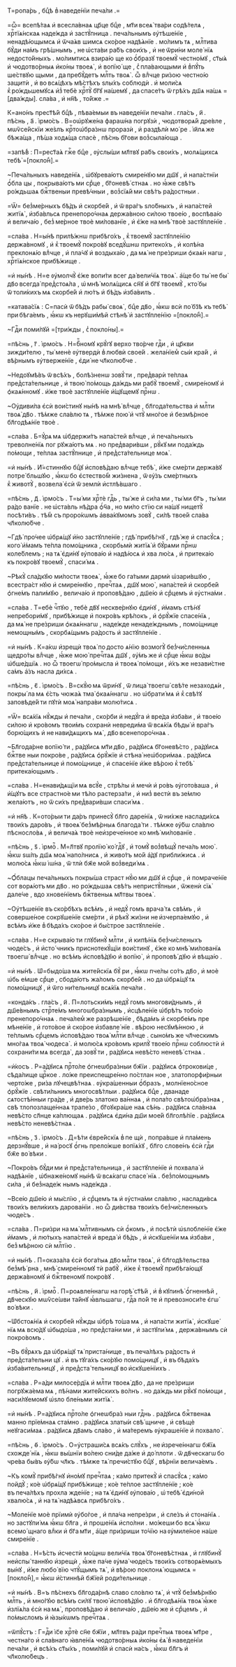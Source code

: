 Т=ропа́рь , бцⷣѣ в̾ наведе́нїи печа́ли .=

=ѽ= всепѣ́таѧ и҆ всесла́внаѧ цр҃це бцⷣе , мт҃и всеѧ̀ тва́ри содѣ́телѧ , хрⷭ҇тїѧ́нскаѧ наде́жда и҆ застꙋ́пница . печа́льнымъ ᲂу҆тѣше́нїе , ненадѣ́ющымсѧ и҆ ѿча́ѧв шимсѧ ско́рое надѣ́ѧнїе . мо́лимъ тѧ , млⷭ҇тива бꙋ́ди на́мъ грѣ́шнымъ , не ѡ҆ста́ви ра́бъ свои́хъ , и҆ не ѿри́ни моле́ нїѧ недосто́йныхъ . мо́лимтисѧ взира́ю ще ко ѻ҆́бразꙋ твоемꙋ̀ честно́мꙋ , ст҃ы́ѧ и҆ чюдотво́рныѧ и҆ко́ны твоеѧ̀ , и҆ вопїю́ ще , с̾ пла́вающыми и҆ в̾пꙋ́ть ше́ствꙋю щыми , да пребꙋ́детъ млⷭ҇ть твоѧ̀ . ѽ влⷣчце ри́зою честно́ю защитѝ , и҆ во всѧ́цѣхъ мѣ́стѣхъ ѕлы́хъ соблюдѝ . и҆ моли́сѧ к̾ ро́ждьшемꙋсѧ и҆з̾ тебѐ хрⷭ҇тꙋ̀ бг҃ꙋ на́шемꙋ , да спасе́тъ ѿ грѣ́хъ дш҃ѧ на́шѧ =[два́жды]. сла́ва , и҆ нн҃ѣ , то́йже .=

К=ано́нъ прест҃ѣ́й бцⷣѣ , пѣва́емыи въ наведе́нїи печа́ли . гла́съ , и҃ . пѣ́снь , а҃ . і҆рмо́съ . В=оѡ҆рꙋже́на фараѡ́на погрꙋзѝ , чюдотворѧ́й дре́вле , мѡѷсе́йскїи же́ѕлъ крⷭ҇тоѡ҆бра́знѡ проразѝ , и҆ раздѣлѝ мо́ ре . і҆и҃лѧ же бѣжа́ща , пѣ́ша ходѧ́ща спасѐ , пѣ́снь бг҃ови воз̾сыла́юща .

=запѣ́в̾ : П=рест҃а́ѧ гжⷭ҇е бцⷣе , ᲂу҆слы́ши мл҃твꙋ ра́бъ свои́хъ , молѧ́щихсѧ тебѣ̀ =[покло́н̾].=

~Печа́льныхъ наведе́нїѧ , ѡ҆бꙋрева́ютъ смире́нꙋю ми дш҃ꙋ , и҆ напа́стнїи ѻ҆́бла цы , покрыва́ютъ ми срⷣце , бг҃оневѣ́ стнаѧ . но ꙗ҆́же свѣ́тъ ро́ждьшаѧ бжⷭ҇твеныи превѣ́чныи , воз̾сїѧ́й ми свѣ́тъ ра́достныи .

=Ѿ= без̾ме́рныхъ бѣ́дъ и҆ скорбе́й , и҆ ѿ вра́гъ ѕло́бныхъ , и҆ напа́стей житїѧ̀ , и҆зба́вльсѧ пренепоро́чнаѧ держа́вною си́лою твое́ю , воспѣва́ю и҆ велича́ю , без̾ ме́рное твоѐ ми́лованїе , и҆ є҆́же на мнѣ̀ твоѐ застꙋпле́нїе .

=сла́ва . Н=ы́нѣ прилѣ́жнѡ прибѣго́хъ , к̾ твоемꙋ̀ застꙋпле́нїю держа́вномꙋ , и҆ к̾ твоемꙋ̀ покро́вꙋ вседꙋ́шнѡ притеко́хъ , и҆ колѣ́на преклонѧ́ю влⷣчце , и҆ пла́чꙋ и҆ воздыха́ю , да мѧ̀ не пре́зриши ѻ҆каѧ́н нагѡ , хрⷭ҇тїѧ́нское прибѣ́жище .

=и҆ ны́нѣ . Н=е ᲂу҆молчꙋ̀ є҆́же вопи́ти всег да̀ вели́чїѧ твоѧ̀ . а҆́ще бо ты̀ не бы̀ дв҃о всегда̀ пред̾стоѧ́ла , ѡ҆ мнѣ̀ молѧ́щисѧ сн҃ꙋ и҆ бг҃ꙋ твоемꙋ̀ , кто́ бы ѿ толи́кихъ мѧ скорбе́й и҆ лю́тъ и҆ бѣ́дъ и҆зба́вилъ .

=катава́сїѧ : С=пасѝ ѿ бѣ́дъ рабы̀ своѧ̀ , бцⷣе дв҃о , ꙗ҆́кѡ всѝ по́ бз҃ѣ къ тебѣ̀ при бѣга́емъ , ꙗ҆́кѡ къ нерꙋши́мѣй стѣнѣ̀ и҆ застꙋпле́нїю =[покло́н̾].=

~Гдⷭ҇и поми́лꙋй =[три́жды , с̾ покло́ны].=

=пѣ́снь , г҃ . і҆рмо́съ . Н=бⷭ҇номꙋ крꙋ́гꙋ верхо тво́рче гдⷭ҇и , и҆ цр҃кви зижди́телю , ты̀ менѐ ᲂу҆твердѝ в̾ любвѝ свое́й . жела́нїем̾ сы́и кра́й , и҆ вѣ́рнымъ ᲂу҆тверже́нїе , є҆ди́ не чл҃колю́бче .

~Недоꙋмѣ́въ ѿ всѣ́хъ , болѣ́зненѡ зовꙋ́ ти , пред̾варѝ те́плаѧ пред̾ста́тельнице , и҆ твою̀ по́мощь да́ждь ми рабꙋ̀ твоемꙋ̀ , смире́номꙋ и҆ ѻ҆каѧ́нномꙋ . и҆́же твоѐ застꙋпле́нїе и҆́щꙋщемꙋ прⷭ҇нѡ .

~Оу҆диви́ла є҆сѝ вои́стинꙋ ны́нѣ на мнѣ̀ влⷣчце , бл҃года́тельства и҆ млⷭ҇ти твоѧ̀ дв҃о . тѣ́мже сла́влю тѧ , тѣ́мже пою̀ и҆ чтꙋ̀ мно́гое и҆ безмѣ́рное бл҃годѣѧ́нїе твоѐ .

=сла́ва . Б=ꙋ́рѧ мѧ ѡ҆бдержи́тъ напа́стей влⷣчце , и҆ печа́льныхъ треволне́нїѧ пог рꙋжа́ютъ мѧ . но пред̾вари́вши , рꙋ́кꙋ ми пода́ждь по́мощи , те́плаѧ застꙋ́пнице , и҆ пред̾ста́тельнице моѧ̀ .

=и҆ ны́нѣ . И҆́=стиннꙋю бцⷣꙋ и҆сповѣ́даю влⷣчце тебѣ̀ , и҆́же сме́рти держа́вꙋ потре́ бльшꙋю , ꙗ҆́кѡ бо є҆стество́м̾ жи́знена , ѿ ᲂу҆́зъ сме́ртныхъ к̾ животꙋ̀ , возвела̀ є҆сѝ ѿ землѝ и҆стлѣ́вшаго .

=пѣ́снь , д҃ . і҆рмо́съ . Т=ы́ ми хрⷭ҇тѐ гдⷭ҇ь , ты́ же и҆ си́ла ми , ты́ ми бг҃ъ , ты́ ми ра́до ванїе . не ѡ҆ста́вль нѣ́дра ѻ҆́ч҃а , но ми́ло стїю си на́шꙋ нищетꙋ̀ посѣти́въ . тѣ́м̾ съ проро́кѡмъ а҆вва́кꙋмомъ зовꙋ̀ , си́лѣ твое́й сла́ва чл҃колю́бче .

~Гдѣ̀ про́чее ѡ҆брѧ́щꙋ и҆́но застꙋпле́нїе ; гдѣ̀ прибѣ́гнꙋ , гдѣ́ же и҆ спасꙋ́сѧ ; кого̀ и҆́мамъ те́пла помо́щника , скорбьмѝ житїѧ̀ и҆ бꙋ́рѧми прⷭ҇нѡ коле́блемъ ; на тѧ̀ є҆ди́нꙋ ᲂу҆пова́ю и҆ надѣ́юсѧ и҆ хва лю́сѧ , и҆ притека́ю къ покро́вꙋ твоемꙋ̀ , спаси́ мѧ .

~Рѣкꙋ̀ сла́дкꙋю ми́лости твоеѧ̀ , ꙗ҆́же бо га́тыми дармѝ ѡ҆зари́вшꙋю , всестра́ст нꙋю и҆ смире́ннꙋю , пречⷭ҇таѧ , дш҃ꙋ мою̀ , напа́стей и҆ скорбе́й ѻ҆гне́мъ пали́мꙋю , велича́ю и҆ проповѣ́даю , дш҃е́ю и҆ срⷣцемъ и҆ ᲂу҆стна́ми .

=сла́ва . Т=ебѐ чⷭ҇тꙋю , тебѐ дв҃ꙋ нескве́рнꙋю є҆ди́нꙋ , и҆́мамъ стѣ́нꙋ непребори́мꙋ , прибѣ́жище и҆ покро́въ крѣ́покъ , и҆ ѻ҆рꙋ́жїе спасе́нїѧ , да мѧ̀ не пре́зриши ѻ҆каѧ́ннагѡ , наде́жде ненаде́жднымъ , помо́щнице немощны́мъ , скорбѧ́щымъ ра́дость и҆ застꙋпле́нїе .

=и҆ ны́нѣ . К=а́кѡ и҆зрещѝ твоѧ̀ по досто ѧ́нїю возмогꙋ̀ без̾чи́сленныѧ щедро́ты влⷣчце , ꙗ҆́же мою̀ пречⷭ҇таѧ дш҃ꙋ , ᲂу҆́мъ же и҆ срⷣце ꙗ҆́кѡ во́ды ѡ҆бше́дшїѧ . но ѽ твоегѡ̀ про́мысла и҆ твоеѧ̀ по́мощи , и҆́хъ же незави́стне са́мъ а҆́зъ насла ди́хсѧ .

=пѣ́снь , є҃ . і҆рмо́съ . В=скꙋ́ю мѧ ѿри́нꙋ , ѿ лица̀ твоегѡ̀ свѣ́те незаходѧ́и , покры́ ла мѧ є҆́сть чюжа́ѧ тма̀ ѻ҆каѧ́ннагѡ . но ѡ҆брати́ мѧ и҆ к̾ свѣ́тꙋ заповѣде́й ти пꙋтѝ моѧ̀ напра́ви молю́тисѧ .

=Ѿ= всѧ́кїѧ нꙋ́жды и҆ печа́ли , ско́рби и҆ недꙋ́га и҆ вре́да и҆зба́ви , и҆ твое́ю си́лою и҆ кро́вомъ твои́мъ сохранѝ невреди́ма ѿ всѧ́кїѧ бѣды̀ и҆ вра́гъ борю́щихъ и҆ не нави́дѧщихъ мѧ̀ , дв҃о всенепоро́чнаѧ .

~Бл҃года́рне вопїю́ ти , ра́дꙋисѧ мт҃и дв҃о , ра́дꙋисѧ бг҃оневѣ́сто , ра́дꙋисѧ бжⷭ҇тве ныи покро́ве , ра́дꙋисѧ ѻ҆рꙋ́жїе и҆ стѣна̀ неѡ҆бори́маѧ . ра́дꙋисѧ пред̾ста́тельнице и҆ помо́щнице , и҆ спасе́нїе и҆́же вѣ́рою к̾ тебѣ̀ притека́ющымъ .

=сла́ва . Н=енави́дѧщїи мѧ всꙋ́е , стрѣ́лы и҆ мечѝ и҆ ро́въ ᲂу҆гото́ваша , и҆ и҆́щꙋтъ все страстно́е ми тѣ́ло растерза́ти , и҆ низ̾ вестѝ въ зе́млю жела́ютъ , но ѿ си́хъ пред̾вари́вши спаси́ мѧ .

=и҆ нн҃ѣ . К=ото́рыи ти да́ръ принесꙋ̀ бл҃го даре́нїѧ , ѿ ни́хже наслади́хсѧ твои́хъ даро́въ , и҆ твоеѧ̀ без̾мѣ́рныѧ благода́ ти . тѣ́мже ᲂу҆́бѡ сла́влю пѣсносло́вѧ , и҆ велича́ѧ твоѐ неи҆зрече́нное ко мнѣ̀ ми́лованїе .

=пѣ́снь , ѕ҃ . і҆рмоⷭ҇ . М=л҃твꙋ пролїю̀ ко́ гдⷭ҇ꙋ , и҆ томꙋ̀ воз̾вѣщꙋ̀ печа́ль мою̀ . ꙗ҆́кѡ ѕѡ́лъ дш҃ѧ моѧ̀ напо́лнисѧ , и҆ живо́тъ мо́й а҆́дꙋ прибли́жисѧ . и҆ молю́сѧ ꙗ҆́кѡ і҆ѡ́на , ѿ тлѝ бж҃е мо́й воз̾веди́ мѧ .

~Ѻ҆́блацы печа́льныхъ покры́ша страст нꙋ́ю ми дш҃ꙋ и҆ срⷣце , и҆ помраче́нїе сот ворѧ́ютъ ми дв҃о . но ро́ждьшаѧ свѣ́тъ непристꙋ́пныи , ѿженѝ сїѧ̀ дале́че , вдо хнове́нїемъ бжⷭ҇твеныѧ мл҃твы твоеѧ̀ .

~Оу҆тѣше́нїе въ ско́рбѣхъ всѣ́мъ , и҆ недꙋ́ гомъ врача́ тѧ свѣ́мъ , и҆ соверше́ное сокрꙋше́нїе сме́рти , и҆ рѣкꙋ̀ жи́зни не и҆зчерпа́емꙋю , и҆ всѣ́мъ и҆́же в̾ бѣда́хъ ско́рое и҆ бы́строе застꙋпле́нїе .

=сла́ва . Н=е скрыва́ю ти глꙋбинꙋ̀ млⷭ҇ти , и҆ кипѣ́нїѧ без̾чи́сленыхъ чюде́съ , и҆ и҆сто́ чникъ приснотекꙋ́щїи вои́стинꙋ , є҆́же ко мнѣ̀ ми́лованїѧ твоегѡ̀ влⷣчце . но всѣ́мъ и҆сповѣ́дꙋю и҆ вопїю̀ , и҆ проповѣ́ дꙋю и҆ вѣща́ю .

=и҆ ны́нѣ . Ѡ҆=быдо́ша мѧ жите́йскїѧ бꙋ́ ри , ꙗ҆́кѡ пче́лы со́тъ дв҃о , и҆ моѐ ѡ҆бь е́мше срⷣце , сбода́ютъ жа́ломъ скорбе́й . но да ѡ҆брѧ́щꙋ тѧ помо́щницꙋ , и҆ ѿго ни́тельницꙋ всѧ́кїѧ печа́ли .

=конда́къ . гла́съ , и҃ . П=лотьски́мъ недꙋ́ гомъ многови́днымъ , и҆ дш҃е́внымъ стрⷭ҇те́мъ многоѡбра́знымъ , и҆сцѣле́нїе ѡ҆брѣ́тъ тобо́ю пренепоро́чнаѧ . печа́лем̾ же разрѣше́нїе , бѣда́мъ и҆ скорбе́мъ пре мѣне́нїе , и҆ гото́вое и҆ ско́рое и҆збавле́ нїе . вѣ́рою несꙋмѣ́нною , и҆ те́плымъ срⷣцемъ и҆сповѣ́даю твоѧ̀ млⷭ҇ти влⷣчце . сыно́мъ же чл҃ческимъ мно́гаѧ твоѧ̀ чюдеса̀ . и҆ молю́сѧ кро́вомъ крилꙋ̀ твое́ю прⷭ҇нѡ соблюстѝ и҆ сохрани́ти мѧ всегда̀ , да зовꙋ́ ти , ра́дꙋисѧ невѣ́сто неневѣ́ стнаѧ .

=и҆́косъ . Р=а́дꙋисѧ прⷭ҇то́ле ѻ҆гнеѡбра́зныи бж҃їи . ра́дꙋисѧ ѻ҆трокови́це , сѣда́лище црⷭ҇кое . ло́же преиспещре́нно по́стлан ное , златопорфи́рныи черто́же , ри́за лꙋчецвѣ́тнаѧ . ᲂу҆кра́шенныи ѻ҆́бразъ , молнїено́сное ѻ҆рꙋ́жїе . свѣти́льникъ многосвѣ́тлыи . ра́дꙋисѧ бцⷣе , дванаде сѧтостѣ́нныи гра́де , и҆ две́рь златоко ва́ннаѧ , и҆ пола́то свѣтоѡ҆бра́знаѧ , свѣ тлопозлаще́ннаѧ трапе́зо , бг҃оꙋкра́ше наѧ сѣ́нь . ра́дꙋисѧ сла́внаѧ невѣ́сто сл҃нце ка́плющаѧ . ра́дꙋисѧ є҆ди́на дш҃и мое́й бл҃голѣ́пїе . ра́дꙋисѧ невѣ́сто неневѣ́стнаѧ .

=пѣ́снь , з҃ . і҆рмо́съ . Д=ѣ́ти є҆вре́йскїѧ в̾ пе щѝ , попра́вше и҆ пла́мень дерзнꙋ́вше , и҆ на́ росꙋ ѻ҆́гнь прело́жше вопїѧ́хꙋ , бл҃го слове́нъ є҆сѝ гдⷭ҇и бж҃е во́ вѣки .

~Покро́въ бꙋ́ди ми и҆ пред̾ста́тельница , и҆ застꙋпле́нїе и҆ похвала̀ и҆ надѣ́ѧнїе , ѡ҆бнаже́номꙋ ны́нѣ ѿ всѧ́кагѡ спасе́ нїѧ . без̾по́мощнымъ си́ла , и҆ без̾наде́ж нымъ наде́жда .

~Все́ю дш҃е́ю и҆ мы́слїю , и҆ срⷣцемъ тѧ и҆ ᲂу҆стна́ми сла́влю , наслади́всѧ твои́хъ вели́кихъ дарова́нїи . но ѽ ди́вства твои́хъ без̾чи́сленныхъ чюде́съ .

=сла́ва . П=ри́зри на мѧ̀ млⷭ҇тивнымъ сѝ ѻ҆́комъ , и҆ посѣтѝ ѡ҆ѕлобле́нїе є҆́же и҆́мамъ , и҆ лю́тыхъ напа́стей и҆ вреда̀ и҆ бѣ́дъ , и҆ и҆скꙋше́нїи мѧ и҆зба́ви , без̾ мѣ́рною сѝ млⷭ҇тїю .

=и҆ ны́нѣ . П=оказа́ла є҆сѝ бога́тыѧ дв҃о млⷭ҇ти твоѧ̀ , и҆ бл҃годѣ́тельства без̾мѣ́ рна , мнѣ̀ смире́нномꙋ тѝ рабꙋ̀ , и҆́же к̾ твоемꙋ̀ прибѣга́ющꙋ держа́вномꙋ и҆ бжⷭ҇твеномꙋ покро́вꙋ .

=пѣ́снь , и҃ . і҆рмоⷭ҇ . П=роѧвле́ннагѡ на горѣ̀ ст҃ѣ́й , и҆ в̾ кꙋпинѣ̀ ѻ҆́гненнѣй , дв҃ческꙋю мѡѷсе́ѡви та́йнꙋ ꙗ҆́вльшагѡ , гдⷭ҇а по́й те и҆ превозноси́те є҆гѡ̀ во́ вѣки .

~Ѡ҆бстоѧ́нїѧ и҆ скорбе́й нꙋ́жды ѡ҆брѣ то́ша мѧ , и҆ напа́сти житїѧ̀ , и҆скꙋше́ нїѧ мѧ всю́дꙋ ѡ҆быдо́ша , но пред̾ста́ни ми , и҆ застꙋпи́ мѧ , держа́внымъ сѝ покро́вомъ .

~Въ бꙋ́рѧхъ да ѡ҆брѧ́щꙋ тѧ̀ приста́нище , въ печа́лѣхъ ра́дость и҆ пред̾ста́тельни цꙋ . и҆ въ тꙋга́хъ ско́рꙋю помо́щницꙋ , и҆ въ бѣда́хъ и҆зба́вительницꙋ , и҆ пред̾ста́ тельницꙋ во и҆скꙋше́нїихъ .

=сла́ва . Р=а́ди милосе́рдїѧ и҆ млⷭ҇ти твоеѧ̀ дв҃о , да не пре́зриши погрꙋжа́ема мѧ , пѣ́нами жите́йскихъ во́лнъ . но да́ждь ми рꙋ́кꙋ по́мощи , наси́лꙋемомꙋ ѡ҆ѕло бле́ньми житїѧ̀ .

=и҆ ны́нѣ . Р=а́дꙋисѧ прⷭ҇то́ле ѻ҆гнеѡбра́з ныи гдⷭ҇нь . ра́дꙋисѧ бжⷭ҇твенаѧ манно прїе́мнаѧ ста́мно . ра́дꙋисѧ златы́и свѣ́ щниче , и҆ свѣщѐ неꙋгаси́маѧ . ра́дꙋисѧ дв҃амъ сла́во , и҆ ма́теремъ ᲂу҆краше́нїе и҆ похвало̀ .

=пѣ́снь , ѳ҃ . і҆рмо́съ . О=у҆страши́сѧ всѧ́къ слꙋ́хъ , не и҆зрече́ннагѡ бж҃їѧ схожде́ нїѧ , ꙗ҆́кѡ вы́шнїи во́лею сни́де да́же и҆ до́ плоти . ѿ дв҃ческагѡ бо чре́ва бы́въ ᲂу҆́бѡ чл҃къ . тѣ́мже тѧ̀ пречи́стꙋю бцⷣꙋ , вѣ́рнїи велича́емъ .

~Къ комꙋ̀ прибѣ́гнꙋ и҆но́мꙋ пречⷭ҇таѧ ; ка́мо притекꙋ̀ и҆ спасꙋ́сѧ ; ка́мо пойдꙋ̀ ; ко́е ѡ҆брѧ́щꙋ прибѣ́жище ; ко́е те́плое застꙋпле́нїе ; ко́е въ печа́лѣхъ прохла жде́нїе ; на тѧ̀ є҆ди́нꙋ ᲂу҆пова́ю , ѡ҆ тебѣ̀ є҆ди́ной хвалю́сѧ , и҆ на тѧ̀ надѣ́ѧвсѧ прибѣго́хъ .

~Моле́нїе моѐ прїимѝ ᲂу҆бо́гое , и҆ пла́ча непре́зри , и҆ сле́зъ и҆ стона́нїѧ . но застꙋпи́ мѧ ꙗ҆́кѡ бл҃га , и҆ проше́нїѧ и҆спо́лни . мо́жеши бо всѧ̀ ꙗ҆́кѡ всемо́ щнаго влⷣки и҆ бг҃а мт҃и , а҆́ще при́зриши то́чїю на ᲂу҆миле́ное на́ше смире́нїе .

=сла́ва . Н=ѣ́сть и҆счестѝ мо́щнѡ вели́чїѧ твоѧ̀ бг҃оневѣ́стнаѧ , и҆ глꙋбинꙋ̀ неи҆спы́ таннꙋю и҆зрещѝ , ꙗ҆́же па́че ᲂу҆ма̀ чюде́съ твои́хъ сотворѧ́емыхъ вы́нꙋ , и҆́же любо́ вїю чтꙋ́щымъ тѧ̀ , и҆ вѣ́рою поклонѧ́ ющымсѧ =[покло́н̾],= ꙗ҆́кѡ и҆́стиннѣй бж҃їей роди́тельнице .

=и҆ ны́нѣ . В=ъ пѣ́снехъ бл҃года́рнѣ славо сло́влю тѧ̀ , и҆ чтꙋ̀ без̾мѣ́рнꙋю млⷭ҇ть , и҆ мно́гꙋю всѣ́мъ си́лꙋ твою̀ и҆сповѣ́дꙋю . и҆ бл҃годѣѧ́нїѧ твоѧ̀ ꙗ҆́же и҆злїѧ́ла є҆сѝ на мѧ̀ , проповѣ́даю и҆ велича́ю , дш҃е́ю же и҆ срⷣцемъ , и҆ по́мысломъ и҆ ꙗ҆зы́кѡмъ пречⷭ҇таѧ .

=ѿпꙋ́стъ : Г=дⷭ҇и і҆с҃е хрⷭ҇тѐ сн҃е бж҃їи , мл҃твъ ра́ди пречⷭ҇тыѧ твоеѧ̀ мт҃ре , честна́го и҆ сла́внаго ꙗ҆вле́нїѧ чюдотво́рныѧ и҆ко́ны є҆ѧ̀ в̾ наведе́нїи печа́ли , и҆ всѣ́хъ ст҃ы́хъ , поми́лꙋй и҆ спасѝ на́съ , ꙗ҆́кѡ бл҃гъ и҆ чл҃колю́бецъ .


